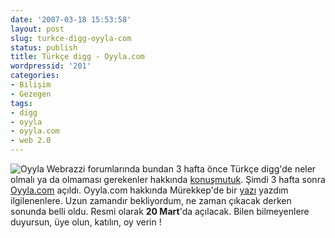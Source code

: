 ```yaml
---
date: '2007-03-18 15:53:58'
layout: post
slug: turkce-digg-oyyla-com
status: publish
title: Türkçe digg - Oyyla.com
wordpressid: '201'
categories:
- Bilişim
- Gezegen
tags:
- digg
- oyyla
- oyyla.com
- web 2.0
---
```


![Oyyla](http://blog.arsln.org/image/oyyla-logo-beta.png)
Webrazzi forumlarında bundan 3 hafta önce Türkçe digg'de neler olmalı ya da olmaması gerekenler hakkında [konuşmutuk](http://forum.webrazzi.com/topic/5?replies=20). Şimdi 3 hafta sonra [Oyyla.com](http://www.oyyla.com) açıldı. Oyyla.com hakkında Mürekkep'de bir [yazı](http://www.murekkep.org/oyyla-com-turkce-digg) yazdım ilgilenenlere.  Uzun zamandır bekliyordum, ne zaman çıkacak derken sonunda belli oldu. Resmi olarak **20 Mart**'da açılacak. Bilen bilmeyenlere duyursun, üye olun, katılın, oy verin ! 
